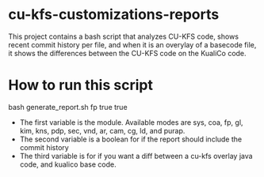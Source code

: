 # cu-kfs-customizations-reports
This project contains a bash script that analyzes CU-KFS code, shows recent commit history per file, and when it is an overylay of a basecode file, it shows the differences between the CU-KFS code on the KualiCo code.

# How to run this script
bash generate_report.sh fp true true
* The first variable is the module.  Available modes are sys, coa, fp, gl, kim, kns, pdp, sec, vnd, ar, cam, cg, ld, and purap.
* The second variable is a boolean for if the report should include the commit history
* The third variable is for if you want a diff between a cu-kfs overlay java code, and kualico base code.
